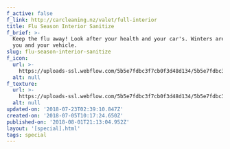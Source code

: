 ```yaml
---
f_active: false
f_link: http://carcleaning.nz/valet/full-interior
title: Flu Season Interior Sanitize
f_brief: >-
  Keep the flu away! Look after your health and your car's. Winters are tough on
  you and your vehicle.
slug: flu-season-interior-sanitize
f_icon:
  url: >-
    https://uploads-ssl.webflow.com/5b5e7fdbc3f7cb0f3d48d134/5b5e7fdbc3f7cb177d48d3cb_Specials-glyph.png
  alt: null
f_texture:
  url: >-
    https://uploads-ssl.webflow.com/5b5e7fdbc3f7cb0f3d48d134/5b5e7fdbc3f7cb46ac48d3d3_tex5b1730260fa29764cf73e970_car-interior-plastic-texture-abstract-background-85970976.jpg
  alt: null
updated-on: '2018-07-23T02:39:10.847Z'
created-on: '2018-07-05T10:17:24.650Z'
published-on: '2018-08-01T21:13:04.952Z'
layout: '[special].html'
tags: special
---
```



